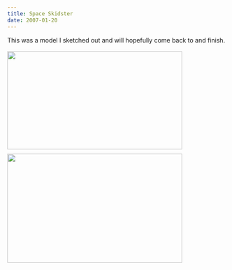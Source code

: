 ```yaml
---
title: Space Skidster
date: 2007-01-20
---
```

This was a model I sketched out and will hopefully come back to and finish.<br /><br /><a onblur="try {parent.deselectBloggerImageGracefully();} catch(e) {}" href="http://2.bp.blogspot.com/_zdYMSK7YuAA/SarivEnlPYI/AAAAAAAAFGw/HDytEwF2pBM/s1600-h/space+skidster.jpg"><img style="float:left; margin:0 10px 10px 0;cursor:pointer; cursor:hand;width: 400px; height: 225px;" src="http://2.bp.blogspot.com/_zdYMSK7YuAA/SarivEnlPYI/AAAAAAAAFGw/HDytEwF2pBM/s400/space+skidster.jpg" border="0" alt="" id="BLOGGER_PHOTO_ID_5308304409131040130" /></a><br /><a onblur="try {parent.deselectBloggerImageGracefully();} catch(e) {}" href="http://1.bp.blogspot.com/_zdYMSK7YuAA/SarivFCoI6I/AAAAAAAAFGo/9DiDAvbQc6Y/s1600-h/space_skidster2.jpg"><img style="float:left; margin:0 10px 10px 0;cursor:pointer; cursor:hand;width: 400px; height: 250px;" src="http://1.bp.blogspot.com/_zdYMSK7YuAA/SarivFCoI6I/AAAAAAAAFGo/9DiDAvbQc6Y/s400/space_skidster2.jpg" border="0" alt="" id="BLOGGER_PHOTO_ID_5308304409244476322" /></a>
